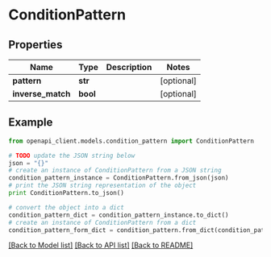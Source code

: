 # ConditionPattern


## Properties
Name | Type | Description | Notes
------------ | ------------- | ------------- | -------------
**pattern** | **str** |  | [optional]
**inverse_match** | **bool** |  | [optional]

## Example

```python
from openapi_client.models.condition_pattern import ConditionPattern

# TODO update the JSON string below
json = "{}"
# create an instance of ConditionPattern from a JSON string
condition_pattern_instance = ConditionPattern.from_json(json)
# print the JSON string representation of the object
print ConditionPattern.to_json()

# convert the object into a dict
condition_pattern_dict = condition_pattern_instance.to_dict()
# create an instance of ConditionPattern from a dict
condition_pattern_form_dict = condition_pattern.from_dict(condition_pattern_dict)
```
[[Back to Model list]](../README.md#documentation-for-models) [[Back to API list]](../README.md#documentation-for-api-endpoints) [[Back to README]](../README.md)
